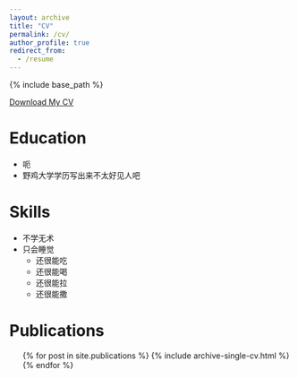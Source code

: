 ```yaml
---
layout: archive
title: "CV"
permalink: /cv/
author_profile: true
redirect_from:
  - /resume
---
```


{% include base_path %}

[Download My CV](files/QSD-CV-FOOLYOU.pdf)

Education
======

* 呃
* 野鸡大学学历写出来不太好见人吧
  
Skills
======
* 不学无术
* 只会睡觉
  * 还很能吃
  * 还很能喝
  * 还很能拉
  * 还很能撒

Publications
======
  <ul>{% for post in site.publications %}
    {% include archive-single-cv.html %}
  {% endfor %}</ul>